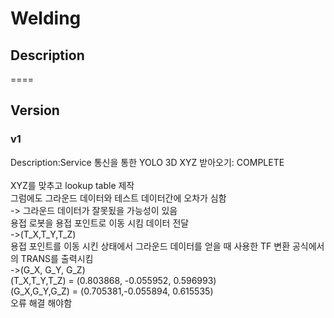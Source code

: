 # Welding
## Description
====
## Version
### v1
Description:Service 통신을 통한 YOLO 3D XYZ 받아오기: COMPLETE<br><br>
XYZ를 맞추고 lookup table 제작<br>
그럼에도 그라운드 데이터와 테스트 데이터간에 오차가 심함<br>
-> 그라운드 데이터가 잘못됬을 가능성이 있음<br>
용접 로봇을 용접 포인트로 이동 시킴 데이터 전달<br>
->(T_X,T_Y,T_Z)<br>
용접 포인트를 이동 시킨 상태에서 그라운드 데이터를 얻을 때 사용한 TF 변환 공식에서의 TRANS를 출력시킴<br>
->(G_X, G_Y, G_Z)<br>
(T_X,T_Y,T_Z) = (0.803868, -0.055952, 0.596993)<br>
(G_X,G_Y,G_Z) = (0.705381,-0.055894, 0.615535)<br>
오류 해결 해야함<br>
